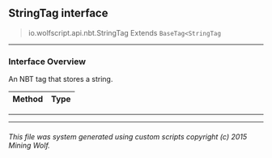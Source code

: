 ## StringTag __interface__

>io.wolfscript.api.nbt.StringTag
>Extends `BaseTag<StringTag`

---

### Interface Overview

An NBT tag that stores a string.

Method | Type   
--- | :--- 



---

---


###### This file was system generated using custom scripts copyright (c) 2015 Mining Wolf.
	

